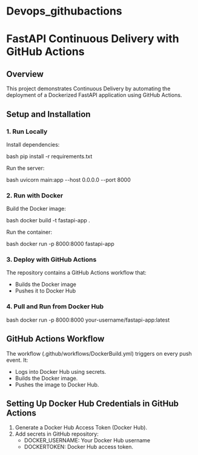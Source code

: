 # Devops_githubactions

# FastAPI Continuous Delivery with GitHub Actions

## Overview
This project demonstrates Continuous Delivery by automating the deployment of a Dockerized FastAPI application using GitHub Actions.

## Setup and Installation

### 1. Run Locally
Install dependencies:

bash
pip install -r requirements.txt


Run the server:

bash
uvicorn main:app --host 0.0.0.0 --port 8000


### 2. Run with Docker
Build the Docker image:

bash
docker build -t fastapi-app .


Run the container:

bash
docker run -p 8000:8000 fastapi-app


### 3. Deploy with GitHub Actions
The repository contains a GitHub Actions workflow that:
- Builds the Docker image
- Pushes it to Docker Hub

### 4. Pull and Run from Docker Hub

bash
docker run -p 8000:8000 your-username/fastapi-app:latest


## GitHub Actions Workflow
The workflow (.github/workflows/DockerBuild.yml) triggers on every push event. It:
- Logs into Docker Hub using secrets.
- Builds the Docker image.
- Pushes the image to Docker Hub.

## Setting Up Docker Hub Credentials in GitHub Actions
1. Generate a Docker Hub Access Token (Docker Hub).
2. Add secrets in GitHub repository:
   - DOCKER_USERNAME: Your Docker Hub username
   - DOCKERTOKEN: Docker Hub access token.
